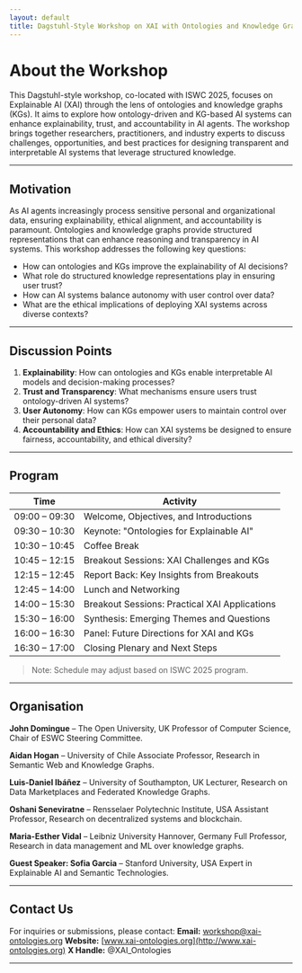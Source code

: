 ```yaml
---
layout: default
title: Dagstuhl-Style Workshop on XAI with Ontologies and Knowledge Graphs
---
```


# About the Workshop

This Dagstuhl-style workshop, co-located with ISWC 2025, focuses on Explainable AI (XAI) through the lens of ontologies and knowledge graphs (KGs). It aims to explore how ontology-driven and KG-based AI systems can enhance explainability, trust, and accountability in AI agents. The workshop brings together researchers, practitioners, and industry experts to discuss challenges, opportunities, and best practices for designing transparent and interpretable AI systems that leverage structured knowledge.

---

## Motivation

As AI agents increasingly process sensitive personal and organizational data, ensuring explainability, ethical alignment, and accountability is paramount. Ontologies and knowledge graphs provide structured representations that can enhance reasoning and transparency in AI systems. This workshop addresses the following key questions:

- How can ontologies and KGs improve the explainability of AI decisions?
- What role do structured knowledge representations play in ensuring user trust?
- How can AI systems balance autonomy with user control over data?
- What are the ethical implications of deploying XAI systems across diverse contexts?

---

## Discussion Points

1. **Explainability**: How can ontologies and KGs enable interpretable AI models and decision-making processes?
2. **Trust and Transparency**: What mechanisms ensure users trust ontology-driven AI systems?
3. **User Autonomy**: How can KGs empower users to maintain control over their personal data?
4. **Accountability and Ethics**: How can XAI systems be designed to ensure fairness, accountability, and ethical diversity?

---

## Program

| Time          | Activity                                      |
| ------------- | --------------------------------------------- |
| 09:00 – 09:30 | Welcome, Objectives, and Introductions        |
| 09:30 – 10:30 | Keynote: "Ontologies for Explainable AI"      |
| 10:30 – 10:45 | Coffee Break                                  |
| 10:45 – 12:15 | Breakout Sessions: XAI Challenges and KGs     |
| 12:15 – 12:45 | Report Back: Key Insights from Breakouts      |
| 12:45 – 14:00 | Lunch and Networking                          |
| 14:00 – 15:30 | Breakout Sessions: Practical XAI Applications |
| 15:30 – 16:00 | Synthesis: Emerging Themes and Questions      |
| 16:00 – 16:30 | Panel: Future Directions for XAI and KGs      |
| 16:30 – 17:00 | Closing Plenary and Next Steps                |

> Note: Schedule may adjust based on ISWC 2025 program.

---

## Organisation

**John Domingue** – The Open University, UK
Professor of Computer Science, Chair of ESWC Steering Committee.

**Aidan Hogan** – University of Chile
Associate Professor, Research in Semantic Web and Knowledge Graphs.

**Luis-Daniel Ibáñez** – University of Southampton, UK
Lecturer, Research on Data Marketplaces and Federated Knowledge Graphs.

**Oshani Seneviratne** – Rensselaer Polytechnic Institute, USA
Assistant Professor, Research on decentralized systems and blockchain.

**Maria-Esther Vidal** – Leibniz University Hannover, Germany
Full Professor, Research in data management and ML over knowledge graphs.

**Guest Speaker: Sofia Garcia** – Stanford University, USA
Expert in Explainable AI and Semantic Technologies.

---

## Contact Us

For inquiries or submissions, please contact:
**Email:** workshop@xai-ontologies.org
**Website:** [www.xai-ontologies.org](http://www.xai-ontologies.org)
**X Handle:** @XAI_Ontologies

---
